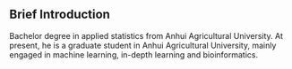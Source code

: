 ## Brief Introduction

Bachelor degree in applied statistics from Anhui Agricultural University. At present, he is a graduate student in Anhui Agricultural University, mainly engaged in machine learning, in-depth learning and bioinformatics.



<!--
**yinboliu-git/yinboliu-git** is a ✨ _special_ ✨ repository because its `README.md` (this file) appears on your GitHub profile.

Here are some ideas to get you started:

- 🔭 I’m currently working on ...
- 🌱 I’m currently learning ...
- 👯 I’m looking to collaborate on ...
- 🤔 I’m looking for help with ...
- 💬 Ask me about ...
- 📫 How to reach me: ...
- 😄 Pronouns: ...
- ⚡ Fun fact: ...
-->
